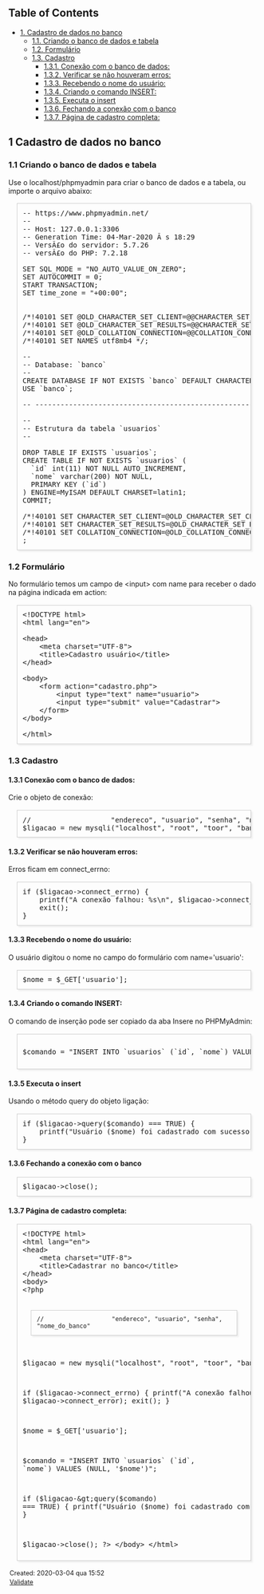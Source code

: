 <?xml version="1.0" encoding="utf-8"?>
<!DOCTYPE html PUBLIC "-//W3C//DTD XHTML 1.0 Strict//EN"
"http://www.w3.org/TR/xhtml1/DTD/xhtml1-strict.dtd">
<html xmlns="http://www.w3.org/1999/xhtml" lang="en" xml:lang="en">
<head>
<!-- 2020-03-04 qua 15:52 -->
<meta http-equiv="Content-Type" content="text/html;charset=utf-8" />
<meta name="viewport" content="width=device-width, initial-scale=1" />
<title>&lrm;</title>
<meta name="generator" content="Org mode" />
<style type="text/css">
 <!--/*--><![CDATA[/*><!--*/
  .title  { text-align: center;
             margin-bottom: .2em; }
  .subtitle { text-align: center;
              font-size: medium;
              font-weight: bold;
              margin-top:0; }
  .todo   { font-family: monospace; color: red; }
  .done   { font-family: monospace; color: green; }
  .priority { font-family: monospace; color: orange; }
  .tag    { background-color: #eee; font-family: monospace;
            padding: 2px; font-size: 80%; font-weight: normal; }
  .timestamp { color: #bebebe; }
  .timestamp-kwd { color: #5f9ea0; }
  .org-right  { margin-left: auto; margin-right: 0px;  text-align: right; }
  .org-left   { margin-left: 0px;  margin-right: auto; text-align: left; }
  .org-center { margin-left: auto; margin-right: auto; text-align: center; }
  .underline { text-decoration: underline; }
  #postamble p, #preamble p { font-size: 90%; margin: .2em; }
  p.verse { margin-left: 3%; }
  pre {
    border: 1px solid #ccc;
    box-shadow: 3px 3px 3px #eee;
    padding: 8pt;
    font-family: monospace;
    overflow: auto;
    margin: 1.2em;
  }
  pre.src {
    position: relative;
    overflow: visible;
    padding-top: 1.2em;
  }
  pre.src:before {
    display: none;
    position: absolute;
    background-color: white;
    top: -10px;
    right: 10px;
    padding: 3px;
    border: 1px solid black;
  }
  pre.src:hover:before { display: inline;}
  /* Languages per Org manual */
  pre.src-asymptote:before { content: 'Asymptote'; }
  pre.src-awk:before { content: 'Awk'; }
  pre.src-C:before { content: 'C'; }
  /* pre.src-C++ doesn't work in CSS */
  pre.src-clojure:before { content: 'Clojure'; }
  pre.src-css:before { content: 'CSS'; }
  pre.src-D:before { content: 'D'; }
  pre.src-ditaa:before { content: 'ditaa'; }
  pre.src-dot:before { content: 'Graphviz'; }
  pre.src-calc:before { content: 'Emacs Calc'; }
  pre.src-emacs-lisp:before { content: 'Emacs Lisp'; }
  pre.src-fortran:before { content: 'Fortran'; }
  pre.src-gnuplot:before { content: 'gnuplot'; }
  pre.src-haskell:before { content: 'Haskell'; }
  pre.src-hledger:before { content: 'hledger'; }
  pre.src-java:before { content: 'Java'; }
  pre.src-js:before { content: 'Javascript'; }
  pre.src-latex:before { content: 'LaTeX'; }
  pre.src-ledger:before { content: 'Ledger'; }
  pre.src-lisp:before { content: 'Lisp'; }
  pre.src-lilypond:before { content: 'Lilypond'; }
  pre.src-lua:before { content: 'Lua'; }
  pre.src-matlab:before { content: 'MATLAB'; }
  pre.src-mscgen:before { content: 'Mscgen'; }
  pre.src-ocaml:before { content: 'Objective Caml'; }
  pre.src-octave:before { content: 'Octave'; }
  pre.src-org:before { content: 'Org mode'; }
  pre.src-oz:before { content: 'OZ'; }
  pre.src-plantuml:before { content: 'Plantuml'; }
  pre.src-processing:before { content: 'Processing.js'; }
  pre.src-python:before { content: 'Python'; }
  pre.src-R:before { content: 'R'; }
  pre.src-ruby:before { content: 'Ruby'; }
  pre.src-sass:before { content: 'Sass'; }
  pre.src-scheme:before { content: 'Scheme'; }
  pre.src-screen:before { content: 'Gnu Screen'; }
  pre.src-sed:before { content: 'Sed'; }
  pre.src-sh:before { content: 'shell'; }
  pre.src-sql:before { content: 'SQL'; }
  pre.src-sqlite:before { content: 'SQLite'; }
  /* additional languages in org.el's org-babel-load-languages alist */
  pre.src-forth:before { content: 'Forth'; }
  pre.src-io:before { content: 'IO'; }
  pre.src-J:before { content: 'J'; }
  pre.src-makefile:before { content: 'Makefile'; }
  pre.src-maxima:before { content: 'Maxima'; }
  pre.src-perl:before { content: 'Perl'; }
  pre.src-picolisp:before { content: 'Pico Lisp'; }
  pre.src-scala:before { content: 'Scala'; }
  pre.src-shell:before { content: 'Shell Script'; }
  pre.src-ebnf2ps:before { content: 'ebfn2ps'; }
  /* additional language identifiers per "defun org-babel-execute"
       in ob-*.el */
  pre.src-cpp:before  { content: 'C++'; }
  pre.src-abc:before  { content: 'ABC'; }
  pre.src-coq:before  { content: 'Coq'; }
  pre.src-groovy:before  { content: 'Groovy'; }
  /* additional language identifiers from org-babel-shell-names in
     ob-shell.el: ob-shell is the only babel language using a lambda to put
     the execution function name together. */
  pre.src-bash:before  { content: 'bash'; }
  pre.src-csh:before  { content: 'csh'; }
  pre.src-ash:before  { content: 'ash'; }
  pre.src-dash:before  { content: 'dash'; }
  pre.src-ksh:before  { content: 'ksh'; }
  pre.src-mksh:before  { content: 'mksh'; }
  pre.src-posh:before  { content: 'posh'; }
  /* Additional Emacs modes also supported by the LaTeX listings package */
  pre.src-ada:before { content: 'Ada'; }
  pre.src-asm:before { content: 'Assembler'; }
  pre.src-caml:before { content: 'Caml'; }
  pre.src-delphi:before { content: 'Delphi'; }
  pre.src-html:before { content: 'HTML'; }
  pre.src-idl:before { content: 'IDL'; }
  pre.src-mercury:before { content: 'Mercury'; }
  pre.src-metapost:before { content: 'MetaPost'; }
  pre.src-modula-2:before { content: 'Modula-2'; }
  pre.src-pascal:before { content: 'Pascal'; }
  pre.src-ps:before { content: 'PostScript'; }
  pre.src-prolog:before { content: 'Prolog'; }
  pre.src-simula:before { content: 'Simula'; }
  pre.src-tcl:before { content: 'tcl'; }
  pre.src-tex:before { content: 'TeX'; }
  pre.src-plain-tex:before { content: 'Plain TeX'; }
  pre.src-verilog:before { content: 'Verilog'; }
  pre.src-vhdl:before { content: 'VHDL'; }
  pre.src-xml:before { content: 'XML'; }
  pre.src-nxml:before { content: 'XML'; }
  /* add a generic configuration mode; LaTeX export needs an additional
     (add-to-list 'org-latex-listings-langs '(conf " ")) in .emacs */
  pre.src-conf:before { content: 'Configuration File'; }

  table { border-collapse:collapse; }
  caption.t-above { caption-side: top; }
  caption.t-bottom { caption-side: bottom; }
  td, th { vertical-align:top;  }
  th.org-right  { text-align: center;  }
  th.org-left   { text-align: center;   }
  th.org-center { text-align: center; }
  td.org-right  { text-align: right;  }
  td.org-left   { text-align: left;   }
  td.org-center { text-align: center; }
  dt { font-weight: bold; }
  .footpara { display: inline; }
  .footdef  { margin-bottom: 1em; }
  .figure { padding: 1em; }
  .figure p { text-align: center; }
  .inlinetask {
    padding: 10px;
    border: 2px solid gray;
    margin: 10px;
    background: #ffffcc;
  }
  #org-div-home-and-up
   { text-align: right; font-size: 70%; white-space: nowrap; }
  textarea { overflow-x: auto; }
  .linenr { font-size: smaller }
  .code-highlighted { background-color: #ffff00; }
  .org-info-js_info-navigation { border-style: none; }
  #org-info-js_console-label
    { font-size: 10px; font-weight: bold; white-space: nowrap; }
  .org-info-js_search-highlight
    { background-color: #ffff00; color: #000000; font-weight: bold; }
  .org-svg { width: 90%; }
  /*]]>*/-->
</style>
<script type="text/javascript">
/*
@licstart  The following is the entire license notice for the
JavaScript code in this tag.

Copyright (C) 2012-2019 Free Software Foundation, Inc.

The JavaScript code in this tag is free software: you can
redistribute it and/or modify it under the terms of the GNU
General Public License (GNU GPL) as published by the Free Software
Foundation, either version 3 of the License, or (at your option)
any later version.  The code is distributed WITHOUT ANY WARRANTY;
without even the implied warranty of MERCHANTABILITY or FITNESS
FOR A PARTICULAR PURPOSE.  See the GNU GPL for more details.

As additional permission under GNU GPL version 3 section 7, you
may distribute non-source (e.g., minimized or compacted) forms of
that code without the copy of the GNU GPL normally required by
section 4, provided you include this license notice and a URL
through which recipients can access the Corresponding Source.


@licend  The above is the entire license notice
for the JavaScript code in this tag.
*/
<!--/*--><![CDATA[/*><!--*/
 function CodeHighlightOn(elem, id)
 {
   var target = document.getElementById(id);
   if(null != target) {
     elem.cacheClassElem = elem.className;
     elem.cacheClassTarget = target.className;
     target.className = "code-highlighted";
     elem.className   = "code-highlighted";
   }
 }
 function CodeHighlightOff(elem, id)
 {
   var target = document.getElementById(id);
   if(elem.cacheClassElem)
     elem.className = elem.cacheClassElem;
   if(elem.cacheClassTarget)
     target.className = elem.cacheClassTarget;
 }
/*]]>*///-->
</script>
</head>
<body>
<div id="content">
<div id="table-of-contents">
<h2>Table of Contents</h2>
<div id="text-table-of-contents">
<ul>
<li><a href="#org8d9c1b5">1. Cadastro de dados no banco</a>
<ul>
<li><a href="#org1d8491f">1.1. Criando o banco de dados e tabela</a></li>
<li><a href="#orgea3b50f">1.2. Formulário</a></li>
<li><a href="#org7b4d32e">1.3. Cadastro</a>
<ul>
<li><a href="#orga130293">1.3.1. Conexão com o banco de dados:</a></li>
<li><a href="#orgd27a801">1.3.2. Verificar se não houveram erros:</a></li>
<li><a href="#orga02f4f7">1.3.3. Recebendo o nome do usuário:</a></li>
<li><a href="#org49355d0">1.3.4. Criando o comando INSERT:</a></li>
<li><a href="#org3e4f14b">1.3.5. Executa o insert</a></li>
<li><a href="#org2d653d9">1.3.6. Fechando a conexão com o banco</a></li>
<li><a href="#orgb57bf75">1.3.7. Página de cadastro completa:</a></li>
</ul>
</li>
</ul>
</li>
</ul>
</div>
</div>

<div id="outline-container-org8d9c1b5" class="outline-2">
<h2 id="org8d9c1b5"><span class="section-number-2">1</span> Cadastro de dados no banco</h2>
<div class="outline-text-2" id="text-1">
</div>
<div id="outline-container-org1d8491f" class="outline-3">
<h3 id="org1d8491f"><span class="section-number-3">1.1</span> Criando o banco de dados e tabela</h3>
<div class="outline-text-3" id="text-1-1">
<p>
Use o localhost/phpmyadmin para criar o banco de dados e a tabela, ou importe o arquivo abaixo:
</p>

<pre class="example">
-- https://www.phpmyadmin.net/
--
-- Host: 127.0.0.1:3306
-- Generation Time: 04-Mar-2020 Ã s 18:29
-- VersÃ£o do servidor: 5.7.26
-- versÃ£o do PHP: 7.2.18

SET SQL_MODE = "NO_AUTO_VALUE_ON_ZERO";
SET AUTOCOMMIT = 0;
START TRANSACTION;
SET time_zone = "+00:00";


/*!40101 SET @OLD_CHARACTER_SET_CLIENT=@@CHARACTER_SET_CLIENT */;
/*!40101 SET @OLD_CHARACTER_SET_RESULTS=@@CHARACTER_SET_RESULTS */;
/*!40101 SET @OLD_COLLATION_CONNECTION=@@COLLATION_CONNECTION */;
/*!40101 SET NAMES utf8mb4 */;

--
-- Database: `banco`
--
CREATE DATABASE IF NOT EXISTS `banco` DEFAULT CHARACTER SET latin1 COLLATE latin1_swedish_ci;
USE `banco`;

-- --------------------------------------------------------

--
-- Estrutura da tabela `usuarios`
--

DROP TABLE IF EXISTS `usuarios`;
CREATE TABLE IF NOT EXISTS `usuarios` (
  `id` int(11) NOT NULL AUTO_INCREMENT,
  `nome` varchar(200) NOT NULL,
  PRIMARY KEY (`id`)
) ENGINE=MyISAM DEFAULT CHARSET=latin1;
COMMIT;

/*!40101 SET CHARACTER_SET_CLIENT=@OLD_CHARACTER_SET_CLIENT */;
/*!40101 SET CHARACTER_SET_RESULTS=@OLD_CHARACTER_SET_RESULTS */;
/*!40101 SET COLLATION_CONNECTION=@OLD_COLLATION_CONNECTION */
;
</pre>
</div>
</div>

<div id="outline-container-orgea3b50f" class="outline-3">
<h3 id="orgea3b50f"><span class="section-number-3">1.2</span> Formulário</h3>
<div class="outline-text-3" id="text-1-2">
<p>
No formulário temos um campo de &lt;input&gt; com name para receber o dado na página indicada em action:
</p>

<pre class="example">
&lt;!DOCTYPE html&gt;
&lt;html lang="en"&gt;

&lt;head&gt;
    &lt;meta charset="UTF-8"&gt;
    &lt;title&gt;Cadastro usuário&lt;/title&gt;
&lt;/head&gt;

&lt;body&gt;
    &lt;form action="cadastro.php"&gt;
        &lt;input type="text" name="usuario"&gt;
        &lt;input type="submit" value="Cadastrar"&gt;
    &lt;/form&gt;
&lt;/body&gt;

&lt;/html&gt;
</pre>
</div>
</div>

<div id="outline-container-org7b4d32e" class="outline-3">
<h3 id="org7b4d32e"><span class="section-number-3">1.3</span> Cadastro</h3>
<div class="outline-text-3" id="text-1-3">
</div>
<div id="outline-container-orga130293" class="outline-4">
<h4 id="orga130293"><span class="section-number-4">1.3.1</span> Conexão com o banco de dados:</h4>
<div class="outline-text-4" id="text-1-3-1">
<p>
Crie o objeto de conexão:
</p>

<pre class="example">
//                   "endereco", "usuario", "senha", "nome_do_banco"
$ligacao = new mysqli("localhost", "root", "toor", "banco");
</pre>
</div>
</div>

<div id="outline-container-orgd27a801" class="outline-4">
<h4 id="orgd27a801"><span class="section-number-4">1.3.2</span> Verificar se não houveram erros:</h4>
<div class="outline-text-4" id="text-1-3-2">
<p>
Erros ficam em connect_errno:
</p>

<pre class="example">
if ($ligacao-&gt;connect_errno) {
    printf("A conexão falhou: %s\n", $ligacao-&gt;connect_error);
    exit();
}
</pre>
</div>
</div>

<div id="outline-container-orga02f4f7" class="outline-4">
<h4 id="orga02f4f7"><span class="section-number-4">1.3.3</span> Recebendo o nome do usuário:</h4>
<div class="outline-text-4" id="text-1-3-3">
<p>
O usuário digitou o nome no campo do formulário com name='usuario':
</p>

<pre class="example">
$nome = $_GET['usuario'];
</pre>
</div>
</div>

<div id="outline-container-org49355d0" class="outline-4">
<h4 id="org49355d0"><span class="section-number-4">1.3.4</span> Criando o comando INSERT:</h4>
<div class="outline-text-4" id="text-1-3-4">
<p>
O comando de inserção pode ser copiado da aba Insere no PHPMyAdmin:
</p>

<pre class="example">
    
$comando = "INSERT INTO `usuarios` (`id`, `nome`) VALUES (NULL, '$nome')";

</pre>
</div>
</div>

<div id="outline-container-org3e4f14b" class="outline-4">
<h4 id="org3e4f14b"><span class="section-number-4">1.3.5</span> Executa o insert</h4>
<div class="outline-text-4" id="text-1-3-5">
<p>
Usando o método query do objeto ligação:
</p>

<pre class="example">
if ($ligacao-&gt;query($comando) === TRUE) {
    printf("Usuário ($nome) foi cadastrado com sucesso!\n");
}
</pre>
</div>
</div>

<div id="outline-container-org2d653d9" class="outline-4">
<h4 id="org2d653d9"><span class="section-number-4">1.3.6</span> Fechando a conexão com o banco</h4>
<div class="outline-text-4" id="text-1-3-6">
<pre class="example">
$ligacao-&gt;close();
</pre>
</div>
</div>

<div id="outline-container-orgb57bf75" class="outline-4">
<h4 id="orgb57bf75"><span class="section-number-4">1.3.7</span> Página de cadastro completa:</h4>
<div class="outline-text-4" id="text-1-3-7">
<pre class="example">
&lt;!DOCTYPE html&gt;
&lt;html lang="en"&gt;
&lt;head&gt;
    &lt;meta charset="UTF-8"&gt;
    &lt;title&gt;Cadastrar no banco&lt;/title&gt;
&lt;/head&gt;
&lt;body&gt;
&lt;?php   
    
    //                   "endereco", "usuario", "senha", "nome_do_banco"
$ligacao = new mysqli("localhost", "root", "toor", "banco");
    
if ($ligacao-&gt;connect_errno) {
    printf("A conexão falhou: %s\n", $ligacao-&gt;connect_error);
    exit();
}
    
$nome = $_GET['usuario'];
    
$comando = "INSERT INTO `usuarios` (`id`, `nome`) VALUES (NULL, '$nome')";

if ($ligacao-&gt;query($comando) === TRUE) {
    printf("Usuário ($nome) foi cadastrado com sucesso!\n");
}
    
$ligacao-&gt;close();
?&gt;
&lt;/body&gt;
&lt;/html&gt;
</pre>
</div>
</div>
</div>
</div>
</div>
<div id="postamble" class="status">
<p class="date">Created: 2020-03-04 qua 15:52</p>
<p class="validation"><a href="http://validator.w3.org/check?uri=referer">Validate</a></p>
</div>
</body>
</html>
